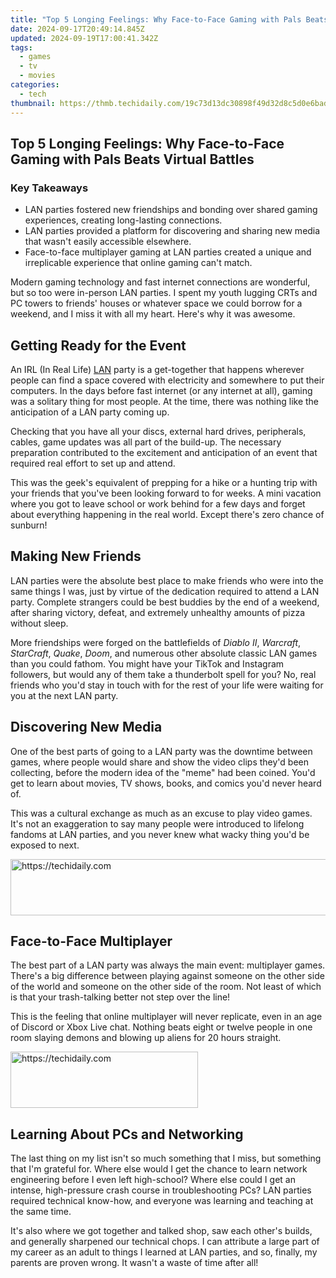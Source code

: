 ```yaml
---
title: "Top 5 Longing Feelings: Why Face-to-Face Gaming with Pals Beats Virtual Battles"
date: 2024-09-17T20:49:14.845Z
updated: 2024-09-19T17:00:41.342Z
tags:
  - games
  - tv
  - movies
categories:
  - tech
thumbnail: https://thmb.techidaily.com/19c73d13dc30898f49d32d8c5d0e6badbf2d50aea1c634709fd828dcee42d79c.jpg
---
```


## Top 5 Longing Feelings: Why Face-to-Face Gaming with Pals Beats Virtual Battles

### Key Takeaways

* LAN parties fostered new friendships and bonding over shared gaming experiences, creating long-lasting connections.
* LAN parties provided a platform for discovering and sharing new media that wasn't easily accessible elsewhere.
* Face-to-face multiplayer gaming at LAN parties created a unique and irreplicable experience that online gaming can't match.

 Modern gaming technology and fast internet connections are wonderful, but so too were in-person LAN parties. I spent my youth lugging CRTs and PC towers to friends' houses or whatever space we could borrow for a weekend, and I miss it with all my heart. Here's why it was awesome.

##  Getting Ready for the Event

 An IRL (In Real Life) [LAN](https://remote-screen-capture.techidaily.com/new-navigating-steam-with-your-switch-pro-device-for-2024/) party is a get-together that happens wherever people can find a space covered with electricity and somewhere to put their computers. In the days before fast internet (or any internet at all), gaming was a solitary thing for most people. At the time, there was nothing like the anticipation of a LAN party coming up.

 Checking that you have all your discs, external hard drives, peripherals, cables, game updates was all part of the build-up. The necessary preparation contributed to the excitement and anticipation of an event that required real effort to set up and attend.

 This was the geek's equivalent of prepping for a hike or a hunting trip with your friends that you've been looking forward to for weeks. A mini vacation where you got to leave school or work behind for a few days and forget about everything happening in the real world. Except there's zero chance of sunburn!

##  Making New Friends

 LAN parties were the absolute best place to make friends who were into the same things I was, just by virtue of the dedication required to attend a LAN party. Complete strangers could be best buddies by the end of a weekend, after sharing victory, defeat, and extremely unhealthy amounts of pizza without sleep.

 More friendships were forged on the battlefields of _Diablo II_, _Warcraft_, _StarCraft_, _Quake_, _Doom_, and numerous other absolute classic LAN games than you could fathom. You might have your TikTok and Instagram followers, but would any of them take a thunderbolt spell for you? No, real friends who you'd stay in touch with for the rest of your life were waiting for you at the next LAN party.

##  Discovering New Media

 One of the best parts of going to a LAN party was the downtime between games, where people would share and show the video clips they'd been collecting, before the modern idea of the "meme" had been coined. You'd get to learn about movies, TV shows, books, and comics you'd never heard of.

 This was a cultural exchange as much as an excuse to play video games. It's not an exaggeration to say many people were introduced to lifelong fandoms at LAN parties, and you never knew what wacky thing you'd be exposed to next.

<!-- affiliate ads begin -->
<a href="https://imp.i357552.net/c/5597632/977686/11832" target="_top" id="977686">
  <img src="//a.impactradius-go.com/display-ad/11832-977686" border="0" alt="https://techidaily.com" width="728" height="90"/>
</a>
<img height="0" width="0" src="https://imp.i357552.net/i/5597632/977686/11832" style="position:absolute;visibility:hidden;" border="0" />
<!-- affiliate ads end -->

##  Face-to-Face Multiplayer

 The best part of a LAN party was always the main event: multiplayer games. There's a big difference between playing against someone on the other side of the world and someone on the other side of the room. Not least of which is that your trash-talking better not step over the line!

 This is the feeling that online multiplayer will never replicate, even in an age of Discord or Xbox Live chat. Nothing beats eight or twelve people in one room slaying demons and blowing up aliens for 20 hours straight.

<!-- affiliate ads begin -->
<a href="https://aligracehair.sjv.io/c/5597632/1997657/19272" target="_top" id="1997657">
  <img src="//a.impactradius-go.com/display-ad/19272-1997657" border="0" alt="https://techidaily.com" width="300" height="90"/>
</a>
<img height="0" width="0" src="https://aligracehair.sjv.io/i/5597632/1997657/19272" style="position:absolute;visibility:hidden;" border="0" />
<!-- affiliate ads end -->

##  Learning About PCs and Networking

 The last thing on my list isn't so much something that I miss, but something that I'm grateful for. Where else would I get the chance to learn network engineering before I even left high-school? Where else could I get an intense, high-pressure crash course in troubleshooting PCs? LAN parties required technical know-how, and everyone was learning and teaching at the same time.

 It's also where we got together and talked shop, saw each other's builds, and generally sharpened our technical chops. I can attribute a large part of my career as an adult to things I learned at LAN parties, and so, finally, my parents are proven wrong. It wasn't a waste of time after all!

<ins class="adsbygoogle"
     style="display:block"
     data-ad-format="autorelaxed"
     data-ad-client="ca-pub-7571918770474297"
     data-ad-slot="1223367746"></ins>

<ins class="adsbygoogle"
     style="display:block"
     data-ad-client="ca-pub-7571918770474297"
     data-ad-slot="8358498916"
     data-ad-format="auto"
     data-full-width-responsive="true"></ins>



